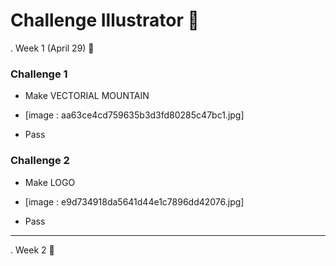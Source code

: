 # Challenge Illustrator 🔻

. Week 1 (April 29) 📆 
### Challenge 1
* Make VECTORIAL MOUNTAIN

* [image : aa63ce4cd759635b3d3fd80285c47bc1.jpg]

* Pass


### Challenge 2
* Make LOGO
* [image : e9d734918da5641d44e1c7896dd42076.jpg]

* Pass
---

. Week 2 📆 
